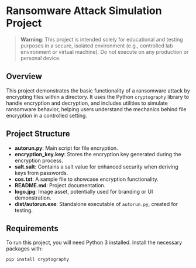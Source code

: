 # Ransomware Attack Simulation Project

> **Warning**: This project is intended solely for educational and testing purposes in a secure, isolated environment (e.g., controlled lab environment or virtual machine). Do not execute on any production or personal device.

## Overview

This project demonstrates the basic functionality of a ransomware attack by encrypting files within a directory. It uses the Python `cryptography` library to handle encryption and decryption, and includes utilities to simulate ransomware behavior, helping users understand the mechanics behind file encryption in a controlled setting.

## Project Structure

- **autorun.py**: Main script for file encryption.
- **encryption_key.key**: Stores the encryption key generated during the encryption process.
- **salt.salt**: Contains a salt value for enhanced security when deriving keys from passwords.
- **cos.txt**: A sample file to showcase encryption functionality.
- **README.md**: Project documentation.
- **logo.jpg**: Image asset, potentially used for branding or UI demonstration.
- **dist/autorun.exe**: Standalone executable of `autorun.py`, created for testing.

## Requirements

To run this project, you will need Python 3 installed. Install the necessary packages with:
```bash
pip install cryptography
